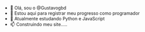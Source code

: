 - 👋 Olá, sou o @Gustavogbd
- 👀 Estou aqui para registrar meu progresso como programador
- 🌱 Atualmente estudando Python e JavaScript
- 📫 Construindo meu site.....

<!---
Gustavogbd/Gustavogbd is a ✨ special ✨ repository because its `README.md` (this file) appears on your GitHub profile.
You can click the Preview link to take a look at your changes.
--->
